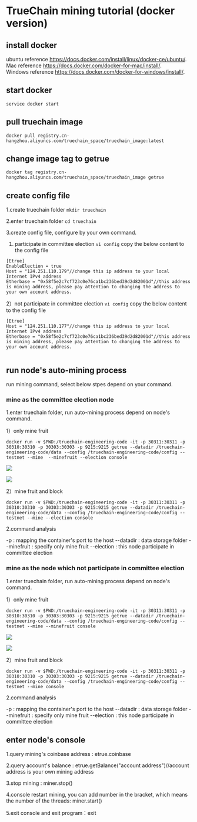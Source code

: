 # TrueChain mining tutorial (docker version)

## install docker

ubuntu reference https://docs.docker.com/install/linux/docker-ce/ubuntu/.
Mac reference https://docs.docker.com/docker-for-mac/install/.    
Windows reference https://docs.docker.com/docker-for-windows/install/. 

## start docker
`
service docker start
`
## pull truechain image
`
docker pull registry.cn-hangzhou.aliyuncs.com/truechain_space/truechain_image:latest
`
## change image tag to getrue
`
docker tag registry.cn-hangzhou.aliyuncs.com/truechain_space/truechain_image getrue
`
## create config file

1.create truechain folder
`
 mkdir truechain
`

2.enter truechain folder
`
 cd truechain
`

3.create config file, configure by your own command.

 1) participate in committee election
`
vi config
`
 copy the below content to the config file

```
[Etrue]
EnableElection = true  
Host = "124.251.110.179"//change this ip address to your local Internet IPv4 address
Etherbase = "0x58f5e2c7cf723c0e76ca1bc236bed39d2d82001d"//this address is mining address, please pay attention to changing the address to your own account address.
```

2）not participate in committee election
`
 vi config
 `
 copy the below content to the config file

```
[Etrue]   
Host = "124.251.110.177"//change this ip address to your local Internet IPv4 address
Etherbase = "0x58f5e2c7cf723c0e76ca1bc236bed39d2d82001d"//this address is mining address, please pay attention to changing the address to your own account address.
  

```

## run node's auto-mining process
run mining command, select below stpes depend on your command.

### mine as the committee election node

1.enter truechain folder, run auto-mining process depend on node's command.

1）only mine fruit

```
docker run -v $PWD:/truechain-engineering-code -it -p 30311:30311 -p 30310:30310 -p 30303:30303 -p 9215:9215 getrue --datadir /truechain-engineering-code/data --config /truechain-engineering-code/config --testnet --mine  --minefruit --election console
```
![](https://github.com/truechain/wiki/blob/master/developer/img/TrueChain_mining_procedure_02.jpg)

![](https://github.com/truechain/wiki/blob/master/developer/img/TrueChain_mining_procedure_01.jpg)


2）mine fruit and block

```
docker run -v $PWD:/truechain-engineering-code -it -p 30311:30311 -p 30310:30310 -p 30303:30303 -p 9215:9215 getrue --datadir /truechain-engineering-code/data --config /truechain-engineering-code/config --testnet --mine --election console
```
2.command analysis

-p : mapping the container's port to the host
--datadir : data storage folder
--minefruit : specify only mine fruit
--election : this node participate in committee election


### mine as the node which not participate in committee election

1.enter truechain folder, run auto-mining process depend on node's command.

1）only mine fruit

```
docker run -v $PWD:/truechain-engineering-code -it -p 30311:30311 -p 30310:30310 -p 30303:30303 -p 9215:9215 getrue --datadir /truechain-engineering-code/data --config /truechain-engineering-code/config --testnet --mine --minefruit console
```
![](https://github.com/truechain/wiki/blob/master/developer/img/TrueChain_mining_procedure_03.jpg)

![](https://github.com/truechain/wiki/blob/master/developer/img/TrueChain_mining_procedure_01.jpg)


2）mine fruit and block

```
docker run -v $PWD:/truechain-engineering-code -it -p 30311:30311 -p 30310:30310 -p 30303:30303 -p 9215:9215 getrue --datadir /truechain-engineering-code/data --config /truechain-engineering-code/config --testnet --mine console
```

2.command analysis

-p : mapping the container's port to the host
--datadir : data storage folder
--minefruit : specify only mine fruit
--election : this node participate in committee election


## enter node's console

1.query mining's coinbase address : etrue.coinbase

2.query account's balance : etrue.getBalance("account address")//account address is your own mining address

3.stop mining : miner.stop()

4.console restart mining, you can add number in the bracket, which means the number of the threads: miner.start()

5.exit console and exit program：exit

